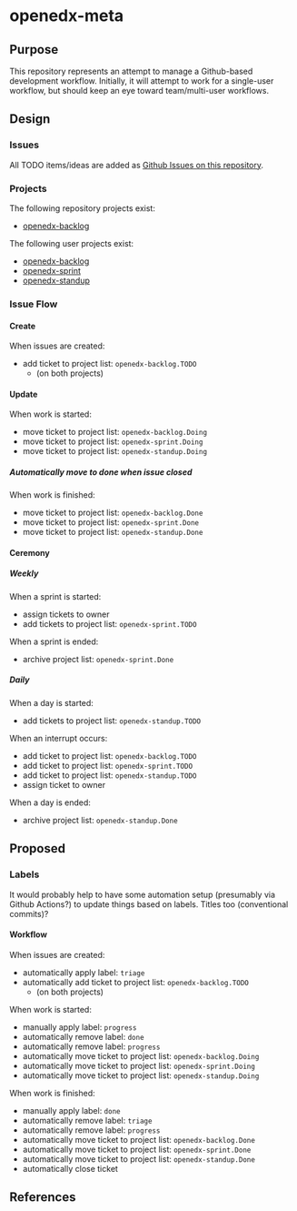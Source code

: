 # openedx-meta

## Purpose

This repository represents an attempt to manage a Github-based
development workflow. Initially, it will attempt to work for a
single-user workflow, but should keep an eye toward team/multi-user
workflows.

## Design

### Issues

All TODO items/ideas are added as [Github Issues on this
repository](https://github.com/stvstnfrd/openedx-meta/issues).

### Projects

The following repository projects exist:
- [openedx-backlog](https://github.com/stvstnfrd/openedx-meta/projects)

The following user projects exist:
- [openedx-backlog](https://github.com/users/stvstnfrd/projects/5)
- [openedx-sprint](https://github.com/users/stvstnfrd/projects/2)
- [openedx-standup](https://github.com/users/stvstnfrd/projects/4)

### Issue Flow

#### Create

When issues are created:
- add ticket to project list: `openedx-backlog.TODO`
  - (on both projects)

#### Update

When work is started:
- move ticket to project list: `openedx-backlog.Doing`
- move ticket to project list: `openedx-sprint.Doing`
- move ticket to project list: `openedx-standup.Doing`

##### Automatically move to done when issue closed

When work is finished:
- move ticket to project list: `openedx-backlog.Done`
- move ticket to project list: `openedx-sprint.Done`
- move ticket to project list: `openedx-standup.Done`

#### Ceremony

##### Weekly

When a sprint is started:
- assign tickets to owner
- add tickets to project list: `openedx-sprint.TODO`

When a sprint is ended:
- archive project list: `openedx-sprint.Done`

##### Daily

When a day is started:
- add tickets to project list: `openedx-standup.TODO`

When an interrupt occurs:
- add ticket to project list: `openedx-backlog.TODO`
- add ticket to project list: `openedx-sprint.TODO`
- add ticket to project list: `openedx-standup.TODO`
- assign ticket to owner

When a day is ended:
- archive project list: `openedx-standup.Done`

## Proposed

### Labels

It would probably help to have some automation setup
(presumably via Github Actions?)
to update things based on labels.
Titles too (conventional commits)?

#### Workflow

When issues are created:
- automatically apply label: `triage`
- automatically add ticket to project list: `openedx-backlog.TODO`
  - (on both projects)

When work is started:
- manually apply label: `progress`
- automatically remove label: `done`
- automatically remove label: `progress`
- automatically move ticket to project list: `openedx-backlog.Doing`
- automatically move ticket to project list: `openedx-sprint.Doing`
- automatically move ticket to project list: `openedx-standup.Doing`

When work is finished:
- manually apply label: `done`
- automatically remove label: `triage`
- automatically remove label: `progress`
- automatically move ticket to project list: `openedx-backlog.Done`
- automatically move ticket to project list: `openedx-sprint.Done`
- automatically move ticket to project list: `openedx-standup.Done`
- automatically close ticket

## References
